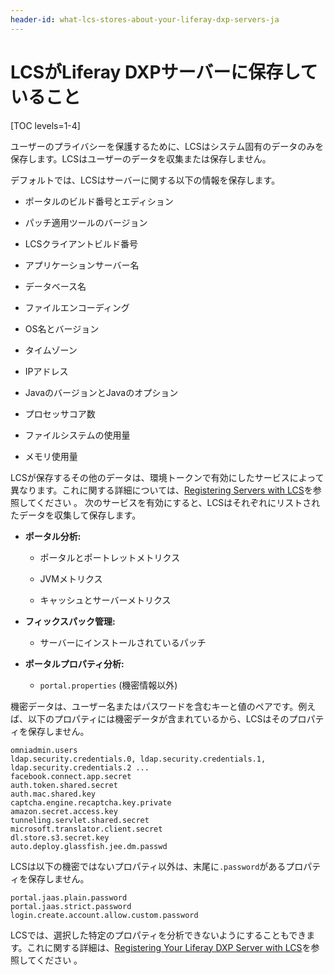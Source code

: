 ```yaml
---
header-id: what-lcs-stores-about-your-liferay-dxp-servers-ja
---
```


# LCSがLiferay DXPサーバーに保存していること

[TOC levels=1-4]

ユーザーのプライバシーを保護するために、LCSはシステム固有のデータのみを保存します。LCSはユーザーのデータを収集または保存しません。



デフォルトでは、LCSはサーバーに関する以下の情報を保存します。

- ポータルのビルド番号とエディション

- パッチ適用ツールのバージョン

- LCSクライアントビルド番号

- アプリケーションサーバー名

- データベース名

- ファイルエンコーディング

- OS名とバージョン

- タイムゾーン

- IPアドレス

- JavaのバージョンとJavaのオプション

- プロセッサコア数

- ファイルシステムの使用量

- メモリ使用量


LCSが保存するその他のデータは、環境トークンで有効にしたサービスによって異なります。これに関する詳細については、[Registering Servers with LCS](/discover/deployment/-/knowledge_base/7-1/activating-your-liferay-dxp-server-with-lcs)を参照してください 。
次のサービスを有効にすると、LCSはそれぞれにリストされたデータを収集して保存します。

- **ポータル分析:**

   - ポータルとポートレットメトリクス

   - JVMメトリクス

   - キャッシュとサーバーメトリクス


- **フィックスパック管理:**

   - サーバーにインストールされているパッチ


- **ポータルプロパティ分析:**

   - `portal.properties` (機密情報以外)

機密データは、ユーザー名またはパスワードを含むキーと値のペアです。例えば、以下のプロパティには機密データが含まれているから、LCSはそのプロパティを保存しません。

    omniadmin.users
    ldap.security.credentials.0, ldap.security.credentials.1, ldap.security.credentials.2 ...
    facebook.connect.app.secret
    auth.token.shared.secret
    auth.mac.shared.key
    captcha.engine.recaptcha.key.private
    amazon.secret.access.key
    tunneling.servlet.shared.secret
    microsoft.translator.client.secret
    dl.store.s3.secret.key
    auto.deploy.glassfish.jee.dm.passwd

LCSは以下の機密ではないプロパティ以外は、末尾に`.password`があるプロパティを保存しません。

    portal.jaas.plain.password
    portal.jaas.strict.password
    login.create.account.allow.custom.password

LCSでは、選択した特定のプロパティを分析できないようにすることもできます。これに関する詳細は、[Registering Your Liferay DXP Server with LCS](/discover/deployment/-/knowledge_base/7-1/activating-your-liferay-dxp-server-with-lcs)を参照してください 。
